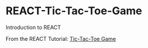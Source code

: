 # REACT-Tic-Tac-Toe-Game
Introduction to REACT

From the REACT Tutorial:
[Tic-Tac-Toe Game](https://react.dev/learn/tutorial-tic-tac-toe "REACT Tutorial: Tic-Tac-Toe Game")
